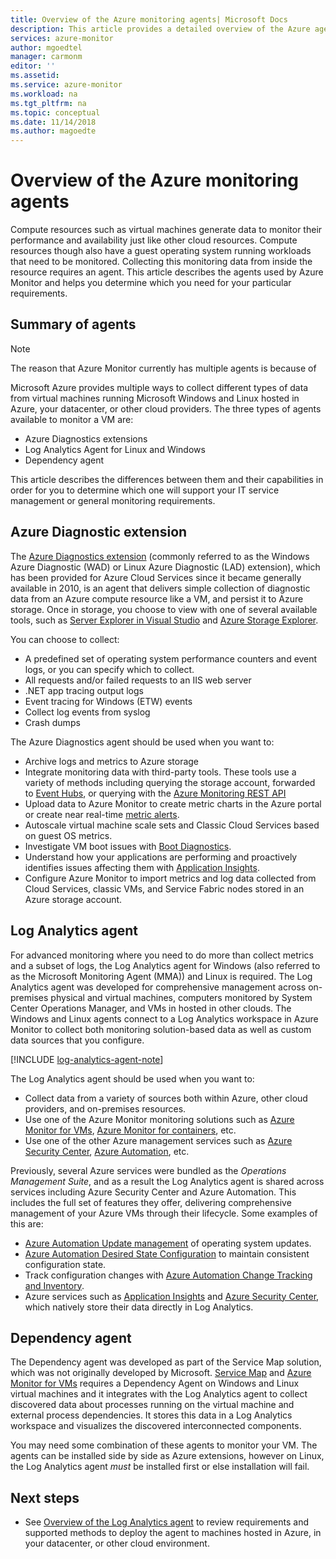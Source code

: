 ```yaml
---
title: Overview of the Azure monitoring agents| Microsoft Docs
description: This article provides a detailed overview of the Azure agents available which support monitoring virtual machines hosted in Azure or hybrid environment.
services: azure-monitor
author: mgoedtel
manager: carmonm
editor: ''
ms.assetid: 
ms.service: azure-monitor
ms.workload: na
ms.tgt_pltfrm: na
ms.topic: conceptual
ms.date: 11/14/2018
ms.author: magoedte
---
```


# Overview of the Azure monitoring agents 
Compute resources such as virtual machines generate data to monitor their performance and availability just like other cloud resources. Compute resources though also have a guest operating system running workloads that need to be monitored. Collecting this monitoring data from inside the resource requires an agent. This article describes the agents used by Azure Monitor and helps you determine which you need for your particular requirements.

## Summary of agents

> [!NOTE]
> The reason that Azure Monitor currently has multiple agents is because of 

Microsoft Azure provides multiple ways to collect different types of data from virtual machines running Microsoft Windows and Linux hosted in Azure, your datacenter, or other cloud providers. The three types of agents available to monitor a VM are:

* Azure Diagnostics extensions
* Log Analytics Agent for Linux and Windows
* Dependency agent

This article describes the differences between them and their capabilities in order for you to determine which one will support your IT service management or general monitoring requirements.  

## Azure Diagnostic extension
The [Azure Diagnostics extension](../../azure-monitor/platform/diagnostics-extension-overview.md) (commonly referred to as the Windows Azure Diagnostic (WAD) or Linux Azure Diagnostic (LAD) extension), which has been provided for Azure Cloud Services since it became generally available in 2010, is an agent that delivers simple collection of diagnostic data from an Azure compute resource like a VM, and persist it to Azure storage. Once in storage, you choose to view with one of several available tools, such as [Server Explorer in Visual Studio](/visualstudio/azure/vs-azure-tools-storage-resources-server-explorer-browse-manage) and [Azure Storage Explorer](../../vs-azure-tools-storage-manage-with-storage-explorer.md).

You can choose to collect:

* A predefined set of operating system performance counters and event logs, or you can specify which to collect. 
* All requests and/or failed requests to an IIS web server
* .NET app tracing output logs
* Event tracing for Windows (ETW) events 
* Collect log events from syslog  
* Crash dumps 

The Azure Diagnostics agent should be used when you want to:

* Archive logs and metrics to Azure storage
* Integrate monitoring data with third-party tools. These tools use a variety of methods including querying the storage account, forwarded to [Event Hubs](../../event-hubs/event-hubs-about.md), or querying with the [Azure Monitoring REST API](../../azure-monitor/platform/rest-api-walkthrough.md)
* Upload data to Azure Monitor to create metric charts in the Azure portal or create near real-time [metric alerts](../../azure-monitor/platform/alerts-metric-overview.md). 
* Autoscale virtual machine scale sets and Classic Cloud Services based on guest OS metrics.
* Investigate VM boot issues with [Boot Diagnostics](../../virtual-machines/troubleshooting/boot-diagnostics.md).
* Understand how your applications are performing and proactively identifies issues affecting them with [Application Insights](../../azure-monitor/overview.md).
* Configure Azure Monitor to import metrics and log data collected from Cloud Services, classic VMs, and Service Fabric nodes stored in an Azure storage account.

## Log Analytics agent
For advanced monitoring where you need to do more than collect metrics and a subset of logs, the Log Analytics agent for Windows (also referred to as the Microsoft Monitoring Agent (MMA)) and Linux is required. The Log Analytics agent was developed for comprehensive management across on-premises physical and virtual machines, computers monitored by System Center Operations Manager, and VMs in hosted in other clouds. The Windows and Linux agents connect to a Log Analytics workspace in Azure Monitor to collect both monitoring solution-based data as well as custom data sources that you configure.

[!INCLUDE [log-analytics-agent-note](../../../includes/log-analytics-agent-note.md)]

The Log Analytics agent should be used when you want to:

* Collect data from a variety of sources both within Azure, other cloud providers, and on-premises resources. 
* Use one of the Azure Monitor monitoring solutions such as [Azure Monitor for VMs](../insights/vminsights-overview.md), [Azure Monitor for containers](../insights/container-insights-overview.md), etc.  
* Use one of the other Azure management services such as [Azure Security Center](../../security-center/security-center-intro.md), [Azure Automation](../../automation/automation-intro.md), etc.

Previously, several Azure services were bundled as the *Operations Management Suite*, and as a result the Log Analytics agent is shared across services including Azure Security Center and Azure Automation.  This includes the full set of features they offer, delivering comprehensive management of your Azure VMs through their lifecycle.  Some examples of this are:

* [Azure Automation Update management](../../automation/automation-update-management.md) of operating system updates.
* [Azure Automation Desired State Configuration](../../automation/automation-dsc-overview.md) to maintain consistent configuration state.
* Track configuration changes with [Azure Automation Change Tracking and Inventory](../../automation/change-tracking.md).
* Azure services such as [Application Insights](https://docs.microsoft.com/azure/application-insights/) and [Azure Security Center](https://docs.microsoft.com/azure/security-center/), which natively store their data directly in Log Analytics.  

## Dependency agent
The Dependency agent was developed as part of the Service Map solution, which was not originally developed by Microsoft. [Service Map](../insights/service-map.md) and [Azure Monitor for VMs](../insights/vminsights-overview.md) requires a Dependency Agent on Windows and Linux virtual machines and it integrates with the Log Analytics agent to collect discovered data about processes running on the virtual machine and external process dependencies. It stores this data in a Log Analytics workspace and visualizes the discovered interconnected components.

You may need some combination of these agents to monitor your VM. The agents can be installed side by side as Azure extensions, however on Linux, the Log Analytics agent *must* be installed first or else installation will fail. 

## Next steps

- See [Overview of the Log Analytics agent](../../azure-monitor/platform/log-analytics-agent.md) to review requirements and supported methods to deploy the agent to machines hosted in Azure, in your datacenter, or other cloud environment.

